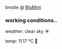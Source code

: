 brodie @ [BluMint](https://www.linkedin.com/company/blumint-io/)

<!--weather_start-->
### working conditions..

weather: clear sky ☀️

temp: 11.17 °C 👕

<!--weather_end-->

